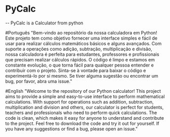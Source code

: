# PyCalc
-- PyCalc is a Calculator from python 





#Português
"Bem-vindo ao repositório da nossa calculadora em Python! 
Este projeto tem como objetivo fornecer uma interface simples e fácil de usar para realizar cálculos matemáticos básicos e alguns avançados. 
Com suporte a operações como adição, subtração, multiplicação e divisão, nossa calculadora é perfeita para estudantes, professores e profissionais que precisam realizar cálculos rápidos. 
O código é limpo e estamos em constante evolução, o que torna fácil para qualquer pessoa entender e contribuir com o projeto. 
Sinta-se à vontade para baixar o código e experimentá-lo por si mesmo. Se tiver alguma sugestão ou encontrar um bug, por favor, abra uma issue."


#English
"Welcome to the repository of our Python calculator! 
This project aims to provide a simple and easy-to-use interface to perform mathematical calculations. 
With support for operations such as addition, subtraction, multiplication and division and others, our calculator is perfect for students, teachers and professionals who need to perform quick calculations. 
The code is clean, which makes it easy for anyone to understand and contribute to the project.
Feel free to download the code and try it out for yourself. If you have any suggestions or find a bug, please open an issue."

